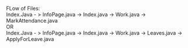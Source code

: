 FLow of Files:</br>
Index.Java - > InfoPage.java -> Index.java -> Work.java -> MarkAttendance.java </br>OR</br>
Index.Java - > InfoPage.java -> Index.java -> Work.java -> Leaves.java -> ApplyForLeave.java
